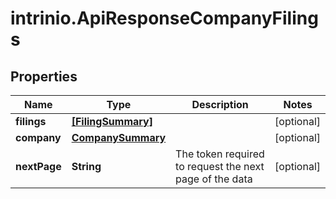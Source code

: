 # intrinio.ApiResponseCompanyFilings

## Properties
Name | Type | Description | Notes
------------ | ------------- | ------------- | -------------
**filings** | [**[FilingSummary]**](FilingSummary.md) |  | [optional] 
**company** | [**CompanySummary**](CompanySummary.md) |  | [optional] 
**nextPage** | **String** | The token required to request the next page of the data | [optional] 


